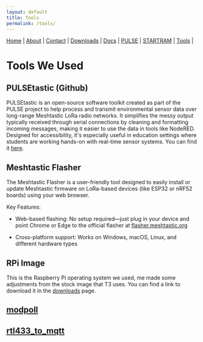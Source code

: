 ```yaml
---
layout: default
title: Tools
permalink: /tools/
---
```

<nav>
  <a href="{{ '/' | relative_url }}">Home</a> |
  <a href="{{ '/about/' | relative_url }}">About</a> |
  <a href="{{ '/contact/' | relative_url }}">Contact</a> |
  <a href="{{ '/downloads/' | relative_url }}">Downloads</a> |
  <a href="{{ '/docs/' | relative_url }}">Docs</a> |
  <a href="{{ '/pulse/' | relative_url }}">PULSE</a> |
  <a href="{{ '/startram/' | relative_url }}">STARTRAM</a> |
  <a href="{{ '/tools/' | relative_url }}">Tools</a> |
</nav>

# Tools We Used

## PULSEtastic (Github)
PULSEtastic is an open-source software toolkit created as part of the PULSE project to help process and transmit environmental sensor data over long-range Meshtastic LoRa radio networks. It simplifies the messy output typically received through serial connections by cleaning and formatting incoming messages, making it easier to use the data in tools like NodeRED. Designed for accessibility, it's especially useful in education settings where students are working hands-on with real-time sensor systems. You can find it [here](https://github.com/uaf-t3/PULSEtastic).


## Meshtastic Flasher
The Meshtastic Flasher is a user-friendly tool designed to easily install or update Meshtastic firmware on LoRa-based devices (like ESP32 or nRF52 boards) using your web browser.

Key Features:
- Web-based flashing: No setup required—just plug in your device and point Chrome or Edge to the official flasher at [flasher.meshtastic.org](flasher.meshtastic.org)

- Cross-platform support: Works on Windows, macOS, Linux, and different hardware types

## RPi Image
This is the Raspberry Pi operating system we used, me made some adjustments from the stock image that T3 uses. You can find a link to download it in the [downloads](https://t3.uaf.edu/pulse-startram/downloads/) page.

## [modpoll](https://github.com/gavinying/modpoll)

## [rtl433_to_mqtt](https://github.com/dayne/rtl433_to_mqtt/tree/master)
